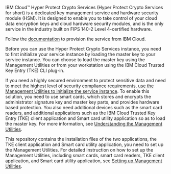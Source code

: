 IBM Cloud™ Hyper Protect Crypto Services (Hyper Protect Crypto Services for short) is a dedicated key management service and hardware security module (HSM). It is designed to enable you to take control of your cloud data encryption keys and cloud hardware security modules, and is the only service in the industry built on FIPS 140-2 Level 4-certified hardware.

Follow the [documentation](https://cloud.ibm.com/docs/services/hs-crypto?topic=hs-crypto-provision) to provision the service from IBM Cloud.

Before you can use the Hyper Protect Crypto Services instance, you need to first initialize your service instance by loading the master key to your service instance. You can choose to load the master key using the Management Utilities or from your workstation using the IBM Cloud Trusted Key Entry (TKE) CLI plug-in. 

If you need a highly secured environment to protect sensitive data and need to meet the highest level of security compliance requirements, [use the Management Utilities to initialize the service instance](https://cloud.ibm.com/docs/services/hs-crypto?topic=hs-crypto-initialize-hsm-management-utilities). To enable this solution, you need to use smart cards, which stores and encrypts the administrator signature key and master key parts, and provides hardware based protection. You also need additional devices such as the smart card readers, and additional applications such as the IBM Cloud Trusted Key Entry (TKE) client application and Smart card utility application so as to load the master key. For more information, see [Understanding the Management Utilities](https://cloud.ibm.com/docs/services/hs-crypto?topic=hs-crypto-introduce-service#understand-management-utilities).

This repository contains the installation files of the two applications, the TKE client application and Smart card utility application, you need to set up the Management Utilities. For detailed instruction on how to set up the Management Utilities, including smart cards, smart card readers, TKE client application, and Smart card utility application, see [Setting up Management Utilities](https://cloud.ibm.com/docs/services/hs-crypto?topic=hs-crypto-prepare-management-utilities).
